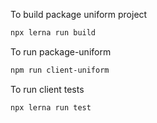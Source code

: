 To build package uniform project
``` bash
npx lerna run build
```
To run package-uniform

``` bash
npm run client-uniform

```

To run client tests

```bash
npx lerna run test
```